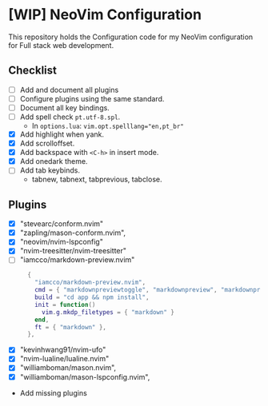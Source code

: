 # [WIP] NeoVim Configuration

This repository holds the Configuration code for my NeoVim configuration for Full stack web development.

## Checklist
- [ ] Add and document all plugins
- [ ] Configure plugins using the same standard.
- [ ] Document all key bindings.
- [ ] Add spell check `pt.utf-8.spl`.
    - In `options.lua`: `vim.opt.spelllang="en,pt_br"`
- [x] Add highlight when yank.
- [x] Add scrolloffset.
- [x] Add backspace with `<C-h>` in insert mode.
- [x] Add onedark theme.
- [ ] Add tab keybinds.
    - tabnew, tabnext, tabprevious, tabclose.
## Plugins

- [x] "stevearc/conform.nvim"
- [x] "zapling/mason-conform.nvim",
- [x] "neovim/nvim-lspconfig"
- [x] "nvim-treesitter/nvim-treesitter"
- [ ] "iamcco/markdown-preview.nvim"
    ```lua
      {
        "iamcco/markdown-preview.nvim",
        cmd = { "markdownpreviewtoggle", "markdownpreview", "markdownpreviewstop" },
        build = "cd app && npm install",
        init = function()
          vim.g.mkdp_filetypes = { "markdown" }
        end,
        ft = { "markdown" },
      },
   ```
- [x] "kevinhwang91/nvim-ufo"
- [x] "nvim-lualine/lualine.nvim"
- [x] "williamboman/mason.nvim",
- [x] "williamboman/mason-lspconfig.nvim",
- Add missing plugins
